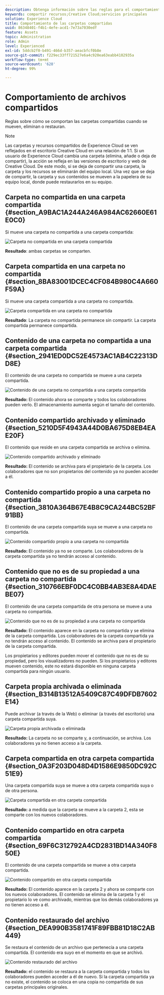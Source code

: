 ```yaml
---
description: Obtenga información sobre las reglas para el comportamiento de las carpetas compartidas al moverlas, eliminarlas y restaurarlas en Experience Cloud.
keywords: compartir recursos;Creative Cloud;servicios principales
solution: Experience Cloud
title: Comportamiento de las carpetas compartidas
uuid: 86348401-f4b1-4efe-acd1-7e73a7030edf
feature: Assets
topic: Administration
role: Admin
level: Experienced
exl-id: 5ddcb2f0-b491-466d-b357-aeacbfcf0b8e
source-git-commit: f229ec33ff721527e6a4c920ea63eabb4102935a
workflow-type: tm+mt
source-wordcount: '628'
ht-degree: 99%

---
```


# Comportamiento de archivos compartidos

Reglas sobre cómo se comportan las carpetas compartidas cuando se mueven, eliminan o restauran.

>[!NOTE]
>
>Las carpetas y recursos compartidos de Experience Cloud se ven reflejados en el escritorio Creative Cloud en una relación de 1:1. Si un usuario de Experience Cloud cambia una carpeta (elimina, añade o deja de compartir), la acción se refleja en las versiones de escritorio y web de Creative Cloud. De este modo, si se deja de compartir una carpeta, la carpeta y los recursos se eliminarán del equipo local. Una vez que se deja de compartir, la carpeta y sus contenidos se mueven a la papelera de su equipo local, donde puede restaurarlos en su equipo.

## Carpeta no compartida en una carpeta compartida {#section_A9BAC1A244A246A984AC62660E61E0C0}

Si mueve una carpeta no compartida a una carpeta compartida:

![Carpeta no compartida en una carpeta compartida](assets/01_assets_move.png)

**Resultado**: ambas carpetas se comparten.

## Carpeta compartida en una carpeta no compartida {#section_8BA83001DCEC4CF084B980C4A660F59A}

Si mueve una carpeta compartida a una carpeta no compartida.

![Carpeta compartida en una carpeta no compartida](assets/02_assets_move.png)

**Resultado**: La carpeta no compartida permanece sin compartir. La carpeta compartida permanece compartida.

## Contenido de una carpeta no compartida a una carpeta compartida {#section_2941ED0DC52E4573AC1AB4C22313DD8E}

El contenido de una carpeta no compartida se mueve a una carpeta compartida.

![Contenido de una carpeta no compartida a una carpeta compartida](assets/03_assets_move.png)

**Resultado:** El contenido ahora se comparte y todos los colaboradores pueden verlo. El almacenamiento aumenta según el tamaño del contenido.

## Contenido compartido archivado y eliminado {#section_5210D5F4943A44D0BA675D8EB4EAE20F}

El contenido que reside en una carpeta compartida se archiva o elimina.

![Contenido compartido archivado y eliminado](assets/04_assets_move.png)

**Resultado:** El contenido se archiva para el propietario de la carpeta. Los colaboradores que no son propietarios del contenido ya no pueden acceder a él.

## Contenido compartido propio a una carpeta no compartida {#section_3810A364B67E4B8C9CA244BC52BF91BB}

El contenido de una carpeta compartida suya se mueve a una carpeta no compartida.

![Contenido compartido propio a una carpeta no compartida](assets/05_assets_move.png)

**Resultado:** El contenido ya no se comparte. Los colaboradores de la carpeta compartida ya no tendrán acceso al contenido.

## Contenido que no es de su propiedad a una carpeta no compartida {#section_310766EBF0DC4C0BB4AB3E8A4DAEBE07}

El contenido de una carpeta compartida de otra persona se mueve a una carpeta no compartida.

![Contenido que no es de su propiedad a una carpeta no compartida](assets/06_assets_move.png)

**Resultado:** El contenido aparece en la carpeta no compartida y se elimina de la carpeta compartida. Los colaboradores de la carpeta compartida ya no tendrán acceso al contenido. El contenido se archiva para el propietario de la carpeta compartida.

Los propietarios y editores pueden mover el contenido que no es de su propiedad, pero los visualizadores no pueden. Si los propietarios y editores mueven contenido, este no estará disponible en ninguna carpeta compartida para ningún usuario.

## Carpeta propia archivada o eliminada {#section_B314B13512A5409C87C49DFDB7602E14}

Puede archivar (a través de la Web) o eliminar (a través del escritorio) una carpeta compartida suya.

![Carpeta propia archivada o eliminada](assets/07_assets_move.png)

**Resultado:** La carpeta no se comparte y, a continuación, se archiva. Los colaboradores ya no tienen acceso a la carpeta.

## Carpeta compartida en otra carpeta compartida {#section_0A3F203D048D4D1586E9850DC92C51E9}

Una carpeta compartida suya se mueve a otra carpeta compartida suya o de otra persona.

![Carpeta compartida en otra carpeta compartida](assets/09_assets_move.png)

**Resultado:** a medida que la carpeta se mueve a la carpeta 2, esta se comparte con los nuevos colaboradores.

## Contenido compartido en otra carpeta compartida {#section_69F6C312792A4CD2831BD14A340F850E}

El contenido de una carpeta compartida se mueve a otra carpeta compartida.

![Contenido compartido en otra carpeta compartida](assets/11_assets_move.png)

**Resultado:** El contenido aparece en la carpeta 2 y ahora se comparte con los nuevos colaboradores. El contenido se elimina de la carpeta 1 y el propietario lo ve como archivado, mientras que los demás colaboradores ya no tienen acceso a él.

## Contenido restaurado del archivo {#section_DEA990B3581741F89FBB81D18C2AB449}

Se restaura el contenido de un archivo que pertenecía a una carpeta compartida. El contenido era suyo en el momento en que se archivó.

![Contenido restaurado del archivo](assets/12_assets_move.png)

**Resultado:** el contenido se restaura a la carpeta compartida y todos los colaboradores pueden acceder a él de nuevo. Si la carpeta compartida ya no existe, el contenido se coloca en una copia no compartida de sus carpetas principales originales.
